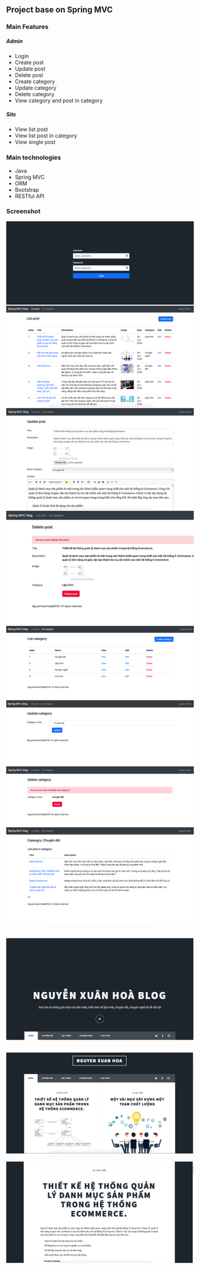 ## Project base on Spring MVC

### Main Features

##### Admin
* Login
* Create post
* Update post
* Delete post
* Create category
* Update category
* Delete category
* View category and post in category

##### Site
* View list post
* View list post in category
* View single post


### Main technologies

* Java
* Spring MVC
* ORM
* Bootstrap
* RESTful API


### Screenshot
![Log ](./screenshot/login.png)
![List post](./screenshot/list-post.png)
![Update post](./screenshot/update-post.png)
![Delete post](./screenshot/delete-post.png)
![List category](./screenshot/list-category.png)
![Update category](./screenshot/update-category.png)
![Delete category](./screenshot/delete-category.png)
![View category](./screenshot/category-view.png)

![Site home](./screenshot/site-home.png)
---
![Site home](./screenshot/site-list.png)
---
![Site home](./screenshot/single-post.png)